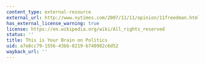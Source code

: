 ```yaml
---
content_type: external-resource
external_url: http://www.nytimes.com/2007/11/11/opinion/11freedman.html
has_external_license_warning: true
license: https://en.wikipedia.org/wiki/All_rights_reserved
status: ''
title: This is Your Brain on Politics
uid: a7e8cc79-1556-43bb-8219-b740982c6d52
wayback_url: ''
---
```

